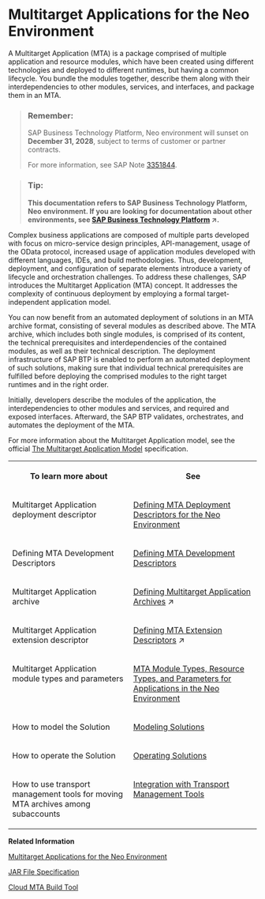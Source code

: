 <!-- loioe1bb7eb746d34237b8b47035adff5022 -->

# Multitarget Applications for the Neo Environment

A Multitarget Application \(MTA\) is a package comprised of multiple application and resource modules, which have been created using different technologies and deployed to different runtimes, but having a common lifecycle. You bundle the modules together, describe them along with their interdependencies to other modules, services, and interfaces, and package them in an MTA.

> ### Remember:  
> SAP Business Technology Platform, Neo environment will sunset on **December 31, 2028**, subject to terms of customer or partner contracts.
> 
> For more information, see SAP Note [3351844](https://me.sap.com/notes/3351844).

> ### Tip:  
> **This documentation refers to SAP Business Technology Platform, Neo environment. If you are looking for documentation about other environments, see [SAP Business Technology Platform](https://help.sap.com/viewer/65de2977205c403bbc107264b8eccf4b/Cloud/en-US/6a2c1ab5a31b4ed9a2ce17a5329e1dd8.html "SAP Business Technology Platform (SAP BTP) is an integrated offering comprised of four technology portfolios: database and data management, application development and integration, analytics, and intelligent technologies. The platform offers users the ability to turn data into business value, compose end-to-end business processes, and build and extend SAP applications quickly.") :arrow_upper_right:.**

Complex business applications are composed of multiple parts developed with focus on micro-service design principles, API-management, usage of the OData protocol, increased usage of application modules developed with different languages, IDEs, and build methodologies. Thus, development, deployment, and configuration of separate elements introduce a variety of lifecycle and orchestration challenges. To address these challenges, SAP introduces the Multitarget Application \(MTA\) concept. It addresses the complexity of continuous deployment by employing a formal target-independent application model.

You can now benefit from an automated deployment of solutions in an MTA archive format, consisting of several modules as described above. The MTA archive, which includes both single modules, is comprised of its content, the technical prerequisites and interdependencies of the contained modules, as well as their technical description. The deployment infrastructure of SAP BTP is enabled to perform an automated deployment of such solutions, making sure that individual technical prerequisites are fulfilled before deploying the comprised modules to the right target runtimes and in the right order.

Initially, developers describe the modules of the application, the interdependencies to other modules and services, and required and exposed interfaces. Afterward, the SAP BTP validates, orchestrates, and automates the deployment of the MTA.

For more information about the Multitarget Application model, see the official [The Multitarget Application Model](https://www.sap.com/documents/2016/06/e2f618e4-757c-0010-82c7-eda71af511fa.html) specification.


<table>
<tr>
<th valign="top">

To learn more about

</th>
<th valign="top">

See

</th>
</tr>
<tr>
<td valign="top">

Multitarget Application deployment descriptor

</td>
<td valign="top">

[Defining MTA Deployment Descriptors for the Neo Environment](defining-mta-deployment-descriptors-for-the-neo-environment-ef90452.md)

</td>
</tr>
<tr>
<td valign="top">

Defining MTA Development Descriptors

</td>
<td valign="top">

[Defining MTA Development Descriptors](defining-mta-development-descriptors-379278d.md)

</td>
</tr>
<tr>
<td valign="top">

Multitarget Application archive

</td>
<td valign="top">

[Defining Multitarget Application Archives](https://help.sap.com/viewer/65de2977205c403bbc107264b8eccf4b/Cloud/en-US/33a0e0eb1e4a47b3af52596b87fd2cef.html "You package the MTA deployment descriptor and module binaries in an MTA archive. You can manually do so as described below, or alternatively use the Cloud MTA Build tool.") :arrow_upper_right:

</td>
</tr>
<tr>
<td valign="top">

Multitarget Application extension descriptor

</td>
<td valign="top">

[Defining MTA Extension Descriptors](https://help.sap.com/viewer/65de2977205c403bbc107264b8eccf4b/Cloud/en-US/50df803465324d36851c79fd07e8972c.html "") :arrow_upper_right:

</td>
</tr>
<tr>
<td valign="top">

Multitarget Application module types and parameters

</td>
<td valign="top">

[MTA Module Types, Resource Types, and Parameters for Applications in the Neo Environment](mta-module-types-resource-types-and-parameters-for-applications-in-the-neo-environment-f1caa87.md)

</td>
</tr>
<tr>
<td valign="top">

How to model the Solution

</td>
<td valign="top">

[Modeling Solutions](modeling-solutions-62f1d91.md)

</td>
</tr>
<tr>
<td valign="top">

How to operate the Solution

</td>
<td valign="top">

[Operating Solutions](operating-solutions-2abf7d4.md)

</td>
</tr>
<tr>
<td valign="top">

How to use transport management tools for moving MTA archives among subaccounts

</td>
<td valign="top">

[Integration with Transport Management Tools](integration-with-transport-management-tools-905baea.md)

</td>
</tr>
</table>

**Related Information**  


[Multitarget Applications for the Neo Environment](multitarget-applications-for-the-neo-environment-e1bb7eb.md "A Multitarget Application (MTA) is a package comprised of multiple application and resource modules, which have been created using different technologies and deployed to different runtimes, but having a common lifecycle. You bundle the modules together, describe them along with their interdependencies to other modules, services, and interfaces, and package them in an MTA.")

[JAR File Specification](http://docs.oracle.com/javase/7/docs/technotes/guides/jar/jar.html)

[Cloud MTA Build Tool](https://github.com/SAP/cloud-mta-build-tool)


